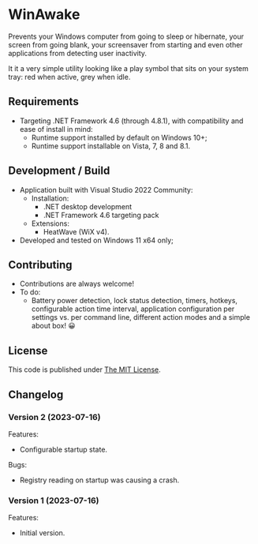 # WinAwake

Prevents your Windows computer from going to sleep or hibernate, your screen from
going blank, your screensaver from starting and even other applications from
detecting user inactivity.

It it a very simple utility looking like a play symbol that sits on your system
tray: red when active, grey when idle.

## Requirements

- Targeting .NET Framework 4.6 (through 4.8.1), with compatibility and ease of
install in mind:
	- Runtime support installed by default on Windows 10+;
	- Runtime support installable on Vista, 7, 8 and 8.1.

## Development / Build

- Application built with Visual Studio 2022 Community:
	- Installation:
		- .NET desktop development
		- .NET Framework 4.6 targeting pack
	- Extensions:
		- HeatWave (WiX v4).
- Developed and tested on Windows 11 x64 only;

## Contributing

- Contributions are always welcome!
- To do:
	- Battery power detection, lock status detection, timers, hotkeys,
configurable action time interval, application configuration per settings vs. per
command line, different action modes and a simple about box! :grinning:

## License

This code is published under [The
MIT License](https://github.com/RubenSilveira/WinAwake/blob/main/LICENSE).

## Changelog

### Version 2 (2023-07-16)

Features:
* Configurable startup state.

Bugs:
* Registry reading on startup was causing a crash.

### Version 1 (2023-07-16)

Features:
* Initial version.
